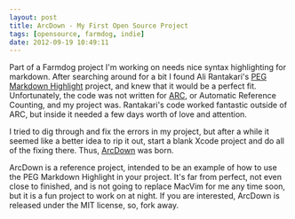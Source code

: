 ```yaml
---
layout: post
title: ArcDown - My First Open Source Project
tags: [opensource, farmdog, indie]
date: 2012-09-19 10:49:11
---
```


Part of a Farmdog project I'm working on needs nice syntax highlighting for markdown. After searching around for a bit I found Ali Rantakari's [PEG Markdown Highlight][1] project, and knew that it would be a perfect fit. Unfortunately, the code was not written for [ARC][2], or Automatic Reference Counting, and my project was. Rantakari's code worked fantastic outside of ARC, but inside it needed a few days worth of love and attention. 

I tried to dig through and fix the errors in my project, but after a while it seemed like a better idea to rip it out, start a blank Xcode project and do all of the fixing there. Thus, [ArcDown][3] was born. 

ArcDown is a reference project, intended to be an example of how to use the PEG Markdown Highlight in your project. It's far from perfect, not even close to finished, and is not going to replace MacVim for me any time soon, but it is a fun project to work on at night. If you are interested, ArcDown is released under the MIT license, so, fork away.


[1]: http://hasseg.org/peg-markdown-highlight/
[2]: http://clang.llvm.org/docs/AutomaticReferenceCounting.html
[3]: https://github.com/jbuys/ArcDown